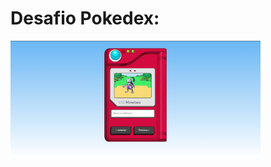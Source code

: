 
<!DOCTYPE html>
<html lang="pt-br">
    <head>
      <h1>Desafio Pokedex:</h1>

 <link rel="stylesheet" href="https://cdn.jsdelivr.net/npm/bootstrap@4.3.1/dist/css/bootstrap.min.css" integrity="sha384-ggOyR0iXCbMQv3Xipma34MD+dH/1fQ784/j6cY/iJTQUOhcWr7x9JvoRxT2MZw1T" crossorigin="anonymous">
</head>

<body>
    <div class="container">
        <a href="#" class="text-center" target="_blank"><img src="public/img/projeto.png" width="400" alt="Resultado"></a>
    </div>
</body>
</html>

